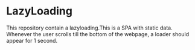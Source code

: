 # LazyLoading
This repository contain a lazyloading.This is a SPA with static data.
Whenever the user scrolls till the bottom of the webpage, a loader should appear for 1 second.
